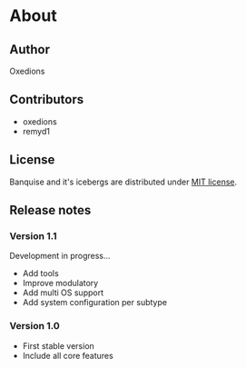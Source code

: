 # About

## Author

Oxedions

## Contributors

* oxedions
* remyd1

## License

Banquise and it's icebergs are distributed under [MIT license](https://github.com/oxedions/banquise/blob/master/LICENSE).

## Release notes

### Version 1.1

Development in progress...

* Add tools
* Improve modulatory
* Add multi OS support
* Add system configuration per subtype

### Version 1.0

* First stable version
* Include all core features
